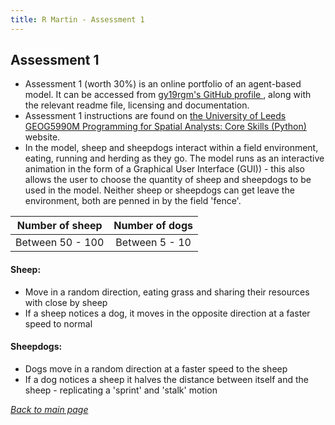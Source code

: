 ```yaml
---
title: R Martin - Assessment 1
---
```


## Assessment 1

* Assessment 1 (worth 30%) is an online portfolio of an agent-based model. It can be accessed from <a href="https://github.com/gy19rgm/GEOG5990Assessment1" target="_blank"> gy19rgm's GitHub profile </a>, along with the relevant readme file, licensing and documentation.
* Assessment 1 instructions are found on <a href="https://www.geog.leeds.ac.uk/courses/computing/study/core-python/assessment1/index.html" target="_blank"> the University of Leeds GEOG5990M Programming for Spatial Analysts: Core Skills (Python) </a> website.
* In the model, sheep and sheepdogs interact within a field environment, eating, running and herding as they go. The model runs as an interactive animation in the form of a Graphical User Interface (GUI)) - this also allows the user to choose the quantity of sheep and sheepdogs to be used in the model. Neither sheep or sheepdogs can get leave the environment, both are penned in by the field 'fence'.

| Number of sheep | Number of dogs |
| --- | :---: |
| Between 50 - 100 | Between 5 - 10 |

#### Sheep:
* Move in a random direction, eating grass and sharing their resources with close by sheep
* If a sheep notices a dog, it moves in the opposite direction at a faster speed to normal

#### Sheepdogs:
* Dogs move in a random direction at a faster speed to the sheep
* If a dog notices a sheep it halves the distance between itself and the sheep - replicating a 'sprint' and 'stalk'  motion

[*Back to main page*](https://gy19rgm.github.io/)